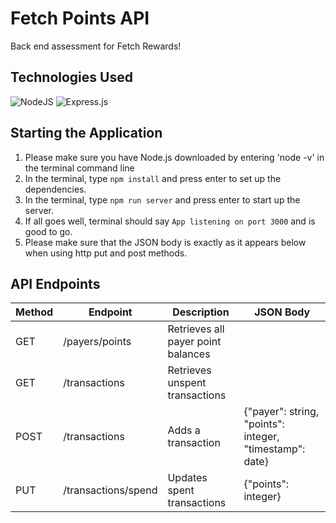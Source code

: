 <!-- ABOUT THE PROJECT -->

# Fetch Points API
Back end assessment for Fetch Rewards!

## Technologies Used
![NodeJS](https://img.shields.io/badge/node.js-6DA55F?style=for-the-badge&logo=node.js&logoColor=white)
![Express.js](https://img.shields.io/badge/express.js-%23404d59.svg?style=for-the-badge&logo=express&logoColor=%2361DAFB)

## Starting the Application
1. Please make sure you have Node.js downloaded by entering 'node -v' in the terminal command line
1. In the terminal, type `npm install` and press enter to set up the dependencies.
1. In the terminal, type `npm run server` and press enter to start up the server.
1. If all goes well, terminal should say `App listening on port 3000` and is good to go.
1. Please make sure that the JSON body is exactly as it appears below when using http put and post methods.

## API Endpoints
| Method        | Endpoint      | Description   | JSON Body    |
| ------------- | ------------- | ------------- | ------------- |
| GET           | /payers/points | Retrieves all payer point balances ||
| GET           | /transactions | Retrieves unspent transactions ||
| POST          | /transactions | Adds a transaction | {"payer": string, "points": integer, "timestamp": date} |
| PUT           | /transactions/spend | Updates spent transactions | {"points": integer} |

